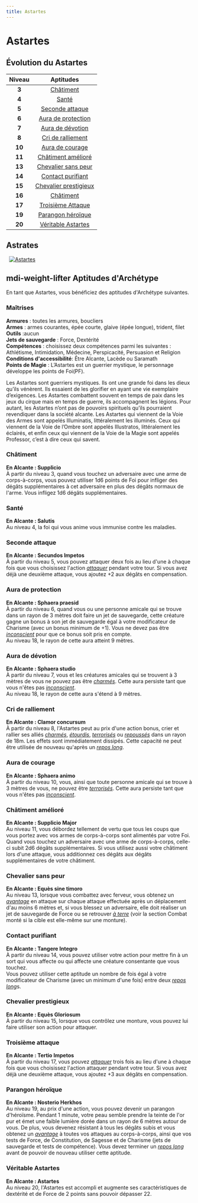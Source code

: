 ```yaml
---
title: Astartes
---
```

# Astartes

## Évolution du Astartes

|Niveau|Aptitudes|
|:-:|:-:|
|**3**|[Châtiment](#chatiment)|
|**4**|[Santé](#sante)|
|**5**|[Seconde attaque](#seconde-attaque)|
|**6**|[Aura de protection](#aura-de-protection)|
|**7**|[Aura de dévotion](#aura-de-devotion)|
|**8**|[Cri de ralliement](#cri-de-ralliement)|
|**10**|[Aura de courage](#aura-de-courage)|
|**11**|[Châtiment amélioré](#chatiment-ameliore)|
|**13**|[Chevalier sans peur](#chevalier-sans-peur)|
|**14**|[Contact purifiant](#contact-purifiant)|
|**15**|[Chevalier prestigieux](#chevalier-prestigieux)|
|**16**|[Châtiment](#chatiment)|
|**17**|[Troisième Attaque](#troisieme-attaque)|
|**19**|[Parangon héroïque](#parangon-heroïque)|
|**20**|[Véritable Astartes](#veritable-astartes)|
## Astrates
&nbsp;
[![Astartes](https://www.douaratil.fr/illustrations/archetype/astartesm.png)](https://www.douaratil.fr/illustrations/archetype/astartes.jpg)  
## <v-icon>mdi-weight-lifter</v-icon> Aptitudes d'Archétype
En tant que Astartes, vous bénéficiez des aptitudes d'Archétype suivantes.

### Maîtrises
**Armures** :  toutes les armures, boucliers  
**Armes** : armes courantes, épée courte, glaive (épée longue), trident, filet  
**Outils** :aucun  
**Jets de sauvegarde** : Force, Dextérité  
**Compétences** : choisissez deux compétences parmi les suivantes : Athlétisme, Intimidation, Médecine, Perspicacité, Persuasion et Religion  
**Conditions d'accessibilité**: Être Alcante, Lacède ou Saramath  
**Points de Magie** : L’Astartes est un guerrier mystique, le personnage développe les points de Foi(PF).  

Les Astartes sont guerriers mystiques. Ils ont une grande foi dans les dieux qu’ils vénèrent. Ils essaient de les glorifier en ayant une vie exemplaire d’exigences. Les Astartes combattent souvent en temps de paix dans les jeux du cirque mais en temps de guerre, ils accompagnent les légions. Pour autant, les Astartes n’ont pas de pouvoirs spirituels qu’ils pourraient revendiquer dans la société alcante. Les Astartes qui viennent de la Voie des Armes sont appelés Illuminatis, littéralement les illuminés. Ceux qui viennent de la Voie de l’Ombre sont appelés Illustratos, littéralement les éclairés, et enfin ceux qui viennent de la Voie de la Magie sont appelés Professor, c’est à dire ceux qui savent.  

### Châtiment   
**En Alcante : Supplicio**  
À partir du niveau 3, quand vous touchez un adversaire avec une arme de corps-à-corps, vous pouvez utiliser 1d6 points de Foi pour infliger des dégâts supplémentaires à cet adversaire en plus des dégâts normaux de l'arme. Vous infligez 1d6 dégâts supplémentaires.  

### Santé  
**En Alcante : Salutis**  
Au niveau 4, la foi qui vous anime vous immunise contre les maladies.

### Seconde attaque  
**En Alcante : Secundos Impetos**  
À partir du niveau 5, vous pouvez attaquer deux fois au lieu d'une à chaque fois que vous choisissez l'action [_attaquer_](/combattre/#attaquer) pendant votre tour. Si vous avez déjà une deuxième attaque, vous ajoutez +2 aux dégâts en compensation.

### Aura de protection  
**En Alcante : Sphaera praesid**  
À partir du niveau 6, quand vous ou une personne amicale qui se trouve dans un rayon de 3 mètres doit faire un jet de sauvegarde, cette créature gagne un bonus à son jet de sauvegarde égal à votre modificateur de Charisme (avec un bonus minimum de +1). Vous ne devez pas être [_inconscient_](/gerer-la-sante-du-personnage/#inconscient)  pour que ce bonus soit pris en compte.  
Au niveau 18, le rayon de cette aura atteint 9 mètres.  

### Aura de dévotion  
**En Alcante : Sphaera studio**  
À partir du niveau 7, vous et les créatures amicales qui se trouvent à 3 mètres de vous ne pouvez pas être [_charmés_](/gerer-la-sante-du-personnage/#charme). Cette aura persiste tant que vous n'êtes pas [_inconscient_](/gerer-la-sante-du-personnage/#inconscient).  
Au niveau 18, le rayon de cette aura s'étend à 9 mètres.  

### Cri de ralliement
**En Alcante : Clamor concursum**  
À partir du niveau 8, l'Astartes peut au prix d'une action bonus, crier et rallier ses alliés [_charmés_](/gerer-la-sante-du-personnage/#charme), [_étourdis_](/gerer-la-sante-du-personnage/#etourdi), [_terrorisés_](/gerer-la-sante-du-personnage/#terrorise) ou [_repoussés_](/gerer-la-sante-du-personnage/#repoussee) dans un rayon de 18m. Les effets sont immédiatement dissipés. Cette capacité ne peut être utilisée de nouveau qu'après un [_repos long_](/gerer-la-sante-du-personnage/#repos-long).   

### Aura de courage  
**En Alcante : Sphaera animo**  
À partir du niveau 10, vous, ainsi que toute personne amicale qui se trouve à 3 mètres de vous, ne pouvez être [_terrorisés_](/gerer-la-sante-du-personnage/#terrorise). Cette aura persiste tant que vous n'êtes pas [_inconscient_](/gerer-la-sante-du-personnage/#inconscient).

### Châtiment amélioré  
**En Alcante : Supplicio Major**  
Au niveau 11, vous débordez tellement de vertu que tous les coups que vous portez avec vos armes de corps-à-corps sont alimentés par votre Foi. Quand vous touchez un adversaire avec une arme de corps-à-corps, celle-ci subit 2d6 dégâts supplémentaires. Si vous utilisez aussi votre châtiment lors d'une attaque, vous additionnez ces dégâts aux dégâts supplémentaires de votre châtiment.  

### Chevalier sans peur  
**En Alcante : Equès sine timoro**  
Au niveau 13, lorsque vous combattez avec ferveur, vous obtenez un [_avantage_](/utiliser-les-caracteristiques/#avantage-et-desavantage) en attaque sur chaque attaque effectuée après un déplacement d'au moins 6 mètres et, si vous blessez un adversaire, elle doit réaliser un jet de sauvegarde de Force ou se retrouver [_à terre_](/gerer-la-sante-du-personnage/#a-terre) (voir la section Combat monté si la cible est elle-même sur une monture).  

### Contact purifiant   
**En Alcante : Tangere Integro**    
À partir du niveau 14, vous pouvez utiliser votre action pour mettre fin à un sort qui vous affecte ou qui affecte une créature consentante que vous touchez.  
Vous pouvez utiliser cette aptitude un nombre de fois égal à votre modificateur de Charisme (avec un minimum d'une fois) entre deux [_repos long_](/gerer-la-sante-du-personnage/#repos-long)s.  

### Chevalier prestigieux  
**En Alcante : Equès Gloriosum**   
À partir du niveau 15, lorsque vous contrôlez une monture, vous pouvez lui faire utiliser son action pour attaquer.  

### Troisième attaque  
**En Alcante : Tertio Impetos**  
À partir du niveau 17, vous pouvez [_attaquer_](/combattre/#attaquer) trois fois au lieu d'une à chaque fois que vous choisissez l'action attaquer pendant votre tour.  Si vous avez déjà une deuxième attaque, vous ajoutez +3 aux dégâts en compensation.

### Parangon héroïque  
**En Alcante : Nosterio Herkhos**  
Au niveau 19, au prix d'une action, vous pouvez devenir un parangon d'héroïsme. Pendant 1 minute, votre peau semble prendre la teinte de l'or pur et émet une faible lumière dorée dans un rayon de 6 mètres autour de vous. De plus, vous devenez résistant à tous les dégâts subis et vous obtenez un [_avantage_](/utiliser-les-caracteristiques/#avantage-et-desavantage) à toutes vos attaques au corps-à-corps, ainsi que vos tests de Force, de Constitution, de Sagesse et de Charisme (jets de sauvegarde et tests de compétence). Vous devez terminer un [_repos long_](/gerer-la-sante-du-personnage/#repos-long) avant de pouvoir de nouveau utiliser cette aptitude.  

### Véritable Astartes  
**En Alcante : Astartes**  
Au niveau 20, l'Astartes est accompli et augmente ses caractéristiques de dextérité et de Force de 2 points sans pouvoir dépasser 22.  
